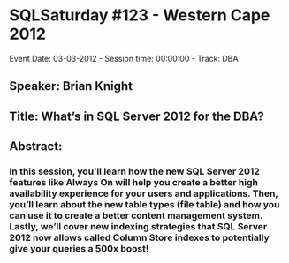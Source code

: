 # SQLSaturday #123 - Western Cape 2012
Event Date: 03-03-2012 - Session time: 00:00:00 - Track: DBA
## Speaker: Brian Knight
## Title: What’s in SQL Server 2012 for the DBA?
## Abstract:
### In this session, you’ll learn how the new SQL Server 2012 features like Always On will help you create a better high availability experience for your users and applications. Then, you’ll learn about the new table types (file table) and how you can use it to create a better content management system. Lastly, we’ll cover new indexing strategies that SQL Server 2012 now allows called Column Store indexes to potentially give your queries a 500x boost!
